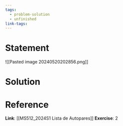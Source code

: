 ```yaml
---
tags:
  - problem-solution
  - unfinished
link-tags:
---
```

# Statement 
![[Pasted image 20240520202856.png]]

# Solution


# Reference
**Link**: [[MS512_2024S1 Lista de Autopares]]
**Exercise**: 2